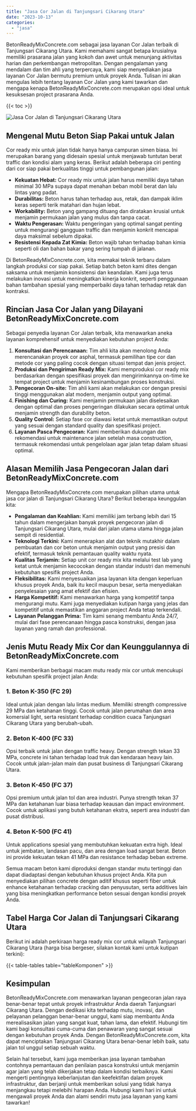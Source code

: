 ```yaml
---
title: "Jasa Cor Jalan di Tanjungsari Cikarang Utara"
date: "2023-10-13"
categories: 
  - "jasa"
---
```


BetonReadyMixConcrete.com sebagai jasa layanan Cor Jalan terbaik di Tanjungsari Cikarang Utara. Kami memahami sangat betapa krusialnya memiliki prasarana jalan yang kokoh dan awet untuk menunjang aktivitas harian dan perkembangan metropolitan. Dengan pengalaman yang mendalam dan tim ahli yang terpercaya, kami siap menyediakan jasa layanan Cor Jalan bermutu premium untuk proyek Anda. Tulisan ini akan mengulas lebih tentang layanan Cor Jalan yang kami tawarkan dan mengapa kenapa BetonReadyMixConcrete.com merupakan opsi ideal untuk kesuksesan project prasarana Anda.

{{< toc >}}

![Jasa Cor Jalan di Tanjungsari Cikarang Utara](https://betoncor8.github.io/cor/harga-beton-readymix-concrete%20(27).png)

## Mengenal Mutu Beton Siap Pakai untuk Jalan

Cor ready mix untuk jalan tidak hanya hanya campuran simen biasa. Ini merupakan barang yang didesain spesial untuk menjawab tuntutan berat traffic dan kondisi alam yang keras. Berikut adalah beberapa ciri penting dari cor siap pakai berkualitas tinggi untuk pembangunan jalan:

- **Kekuatan Hebat:** Cor ready mix untuk jalan harus memiliki daya tahan minimal 30 MPa supaya dapat menahan beban mobil berat dan lalu lintas yang padat.
- **Durabilitas:** Beton harus tahan terhadap aus, retak, dan dampak iklim keras seperti terik matahari dan hujan lebat.
- **Workability:** Beton yang gampang dituang dan diratakan krusial untuk menjamin permukaan jalan yang mulus dan tanpa cacat.
- **Waktu Pengerasan:** Waktu pengeringan yang optimal sangat penting untuk mengurangi gangguan traffic dan menjamin konkrit mencapai daya maksimal sebelum dipakai.
- **Resistensi Kepada Zat Kimia:** Beton wajib tahan terhadap bahan kimia seperti oli dan bahan bakar yang sering tumpah di jalanan.

Di BetonReadyMixConcrete.com, kita memakai teknik terbaru dalam langkah produksi cor siap pakai. Setiap batch beton kami dites dengan saksama untuk menjamin konsistensi dan keandalan. Kami juga terus melakukan inovasi untuk meningkatkan kinerja konkrit, seperti penggunaan bahan tambahan spesial yang memperbaiki daya tahan terhadap retak dan kontraksi.

## Rincian Jasa Cor Jalan yang Dilayani BetonReadyMixConcrete.com

Sebagai penyedia layanan Cor Jalan terbaik, kita menawarkan aneka layanan komprehensif untuk menyediakan kebutuhan project Anda:

1. **Konsultasi dan Perencanaan:** Tim ahli kita akan menolong Anda merencanakan proyek cor asphal, termasuk pemilihan tipe cor dan metode cor yang paling cocok dengan situasi tempat dan jenis project.
2. **Produksi dan Pengiriman Ready Mix:** Kami memproduksi cor ready mix berdasarkan dengan spesifikasi proyek dan mengirimkannya on-time ke tempat project untuk menjamin kesinambungan proses konstruksi.
3. **Pengecoran On-site:** Tim ahli kami akan melakukan cor dengan presisi tinggi menggunakan alat modern, menjamin output yang optimal.
4. **Finishing dan Curing:** Kami menjamin permukaan jalan diselesaikan dengan optimal dan proses pengeringan dilakukan secara optimal untuk menjamin strength dan durability beton.
5. **Quality Control:** Setiap fase cor diawasi ketat untuk memastikan output yang sesuai dengan standard quality dan spesifikasi project.
6. **Layanan Pasca Pengecoran:** Kami memberikan dukungan dan rekomendasi untuk maintenance jalan setelah masa construction, termasuk rekomendasi untuk pengelolaan agar jalan tetap dalam situasi optimal.

## Alasan Memilih Jasa Pengecoran Jalan dari BetonReadyMixConcrete.com

Mengapa BetonReadyMixConcrete.com merupakan pilihan utama untuk jasa cor jalan di Tanjungsari Cikarang Utara? Berikut beberapa keunggulan kita:

- **Pengalaman dan Keahlian:** Kami memiliki jam terbang lebih dari 15 tahun dalam mengerjakan banyak proyek pengecoran jalan di Tanjungsari Cikarang Utara, mulai dari jalan utama utama hingga jalan sempit di residential.
- **Teknologi Terkini:** Kami menerapkan alat dan teknik mutakhir dalam pembuatan dan cor beton untuk menjamin output yang presisi dan efektif, termasuk teknik pemantauan quality waktu nyata.
- **Kualitas Terjamin:** Setiap unit cor ready mix kita melalui test lab yang ketat untuk menjamin kecocokan dengan standar industri dan memenuhi kebutuhan spesifik project Anda.
- **Fleksibilitas:** Kami menyesuaikan jasa layanan kita dengan keperluan khusus proyek Anda, baik itu kecil maupun besar, serta menyediakan penyelesaian yang amat efektif dan efisien.
- **Harga Kompetitif:** Kami menawarkan harga yang kompetitif tanpa mengurangi mutu. Kami juga menyediakan kutipan harga yang jelas dan kompetitif untuk memastikan anggaran project Anda tetap terkendali.
- **Layanan Pelanggan Prima:** Tim kami senang membantu Anda 24/7, mulai dari fase perencanaan hingga pasca konstruksi, dengan jasa layanan yang ramah dan professional.

## Jenis Mutu Ready Mix Cor dan Keunggulannya di BetonReadyMixConcrete.com

Kami memberikan berbagai macam mutu ready mix cor untuk mencukupi kebutuhan spesifik project jalan Anda:

### 1\. Beton K-350 (FC 29)

Ideal untuk jalan dengan lalu lintas medium. Memiliki strength compressive 29 MPa dan ketahanan tinggi. Cocok untuk jalan perumahan dan area komersial light, serta resistant terhadap condition cuaca Tanjungsari Cikarang Utara yang berubah-ubah.

### 2\. Beton K-400 (FC 33)

Opsi terbaik untuk jalan dengan traffic heavy. Dengan strength tekan 33 MPa, concrete ini tahan terhadap load truk dan kendaraan heavy lain. Cocok untuk jalan-jalan main dan pusat business di Tanjungsari Cikarang Utara.

### 3\. Beton K-450 (FC 37)

Opsi premium untuk jalan tol dan area industri. Punya strength tekan 37 MPa dan ketahanan luar biasa terhadap keausan dan impact environment. Cocok untuk aplikasi yang butuh ketahanan ekstra, seperti area industri dan pusat distribusi.

### 4\. Beton K-500 (FC 41)

Untuk applications spesial yang membutuhkan kekuatan extra high. Ideal untuk jembatan, landasan pacu, dan area dengan load sangat berat. Beton ini provide kekuatan tekan 41 MPa dan resistance terhadap beban extreme.

Semua macam beton kami diproduksi dengan standar mutu tertinggi dan dapat diadaptasi dengan kebutuhan khusus project Anda. Kita pun menyediakan pilihan concrete dengan aditif khusus seperti fiber untuk enhance ketahanan terhadap cracking dan penyusutan, serta additives lain yang bisa meningkatkan performance beton sesuai dengan kondisi proyek Anda.

## Tabel Harga Cor Jalan di Tanjungsari Cikarang Utara

Berikut ini adalah perkiraan harga ready mix cor untuk wilayah Tanjungsari Cikarang Utara (harga bisa bergeser, silakan kontak kami untuk kutipan terkini):

{{< table-tables table="tableKomponen" >}}

## Kesimpulan

BetonReadyMixConcrete.com menawarkan layanan pengecoran jalan raya benar-benar tepat untuk proyek infrastruktur Anda daerah Tanjungsari Cikarang Utara. Dengan dedikasi kita terhadap mutu, inovasi, dan pelayanan pelanggan benar-benar unggul, kami siap membantu Anda merealisasikan jalan yang sangat kuat, tahan lama, dan efektif. Hubungi tim kami bagi konsultasi cuma-cuma dan penawaran yang sangat sesuai dengan kebutuhan proyek Anda. Dengan BetonReadyMixConcrete.com, kita dapat menciptakan Tanjungsari Cikarang Utara benar-benar lebih baik, satu jalan tol unggul setiap sebuah waktu.

Selain hal tersebut, kami juga memberikan jasa layanan tambahan contohnya pemantauan dan penilaian pasca konstruksi untuk menjamin agar jalan yang telah dikerjakan tetap dalam kondisi terbaiknya. Kami mengerti pentingnya keberlanjutan dan keefektifan dalam proyek infrastruktur, dan berjanji untuk memberikan solusi yang tidak hanya menjangkau tetapi melebihi harapan Anda. Hubungi kami hari ini untuk mengawali proyek Anda dan alami sendiri mutu jasa layanan yang kami tawarkan!
